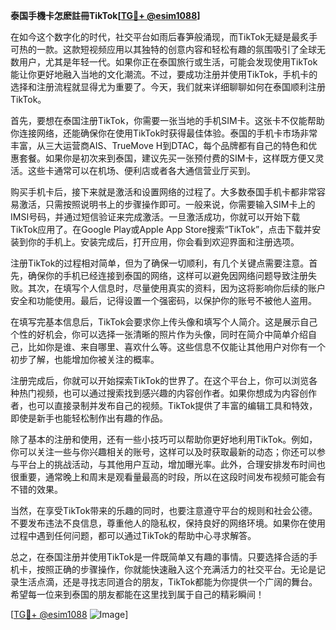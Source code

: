 **泰国手機卡怎麽註冊TikTok[[TG💪+ @esim1088](https://t.me/s/esim1088)]**

在如今这个数字化的时代，社交平台如雨后春笋般涌现，而TikTok无疑是最炙手可热的一款。这款短视频应用以其独特的创意内容和轻松有趣的氛围吸引了全球无数用户，尤其是年轻一代。如果你正在泰国旅行或生活，可能会发现使用TikTok能让你更好地融入当地的文化潮流。不过，要成功注册并使用TikTok，手机卡的选择和注册流程就显得尤为重要了。今天，我们就来详细聊聊如何在泰国顺利注册TikTok。

首先，要想在泰国注册TikTok，你需要一张当地的手机SIM卡。这张卡不仅能帮助你连接网络，还能确保你在使用TikTok时获得最佳体验。泰国的手机卡市场非常丰富，从三大运营商AIS、TrueMove H到DTAC，每个品牌都有自己的特色和优惠套餐。如果你是初次来到泰国，建议先买一张预付费的SIM卡，这样既方便又灵活。这些卡通常可以在机场、便利店或者各大通信营业厅买到。

购买手机卡后，接下来就是激活和设置网络的过程了。大多数泰国手机卡都非常容易激活，只需按照说明书上的步骤操作即可。一般来说，你需要输入SIM卡上的IMSI号码，并通过短信验证来完成激活。一旦激活成功，你就可以开始下载TikTok应用了。在Google Play或Apple App Store搜索“TikTok”，点击下载并安装到你的手机上。安装完成后，打开应用，你会看到欢迎界面和注册选项。

注册TikTok的过程相对简单，但为了确保一切顺利，有几个关键点需要注意。首先，确保你的手机已经连接到泰国的网络，这样可以避免因网络问题导致注册失败。其次，在填写个人信息时，尽量使用真实的资料，因为这将影响你后续的账户安全和功能使用。最后，记得设置一个强密码，以保护你的账号不被他人盗用。

在填写完基本信息后，TikTok会要求你上传头像和填写个人简介。这是展示自己个性的好机会，你可以选择一张清晰的照片作为头像，同时在简介中简单介绍自己，比如你是谁、来自哪里、喜欢什么等。这些信息不仅能让其他用户对你有一个初步了解，也能增加你被关注的概率。

注册完成后，你就可以开始探索TikTok的世界了。在这个平台上，你可以浏览各种热门视频，也可以通过搜索找到感兴趣的内容创作者。如果你想成为内容创作者，也可以直接录制并发布自己的视频。TikTok提供了丰富的编辑工具和特效，即使是新手也能轻松制作出有趣的作品。

除了基本的注册和使用，还有一些小技巧可以帮助你更好地利用TikTok。例如，你可以关注一些与你兴趣相关的账号，这样可以及时获取最新的动态；你还可以参与平台上的挑战活动，与其他用户互动，增加曝光率。此外，合理安排发布时间也很重要，通常晚上和周末是观看量最高的时段，所以在这段时间发布视频可能会有不错的效果。

当然，在享受TikTok带来的乐趣的同时，也要注意遵守平台的规则和社会公德。不要发布违法不良信息，尊重他人的隐私权，保持良好的网络环境。如果你在使用过程中遇到任何问题，都可以通过TikTok的帮助中心寻求解答。

总之，在泰国注册并使用TikTok是一件既简单又有趣的事情。只要选择合适的手机卡，按照正确的步骤操作，你就能快速融入这个充满活力的社交平台。无论是记录生活点滴，还是寻找志同道合的朋友，TikTok都能为你提供一个广阔的舞台。希望每一位来到泰国的朋友都能在这里找到属于自己的精彩瞬间！

[[TG💪+ @esim1088](https://t.me/s/esim1088) ![Image](https://i.postimg.cc/4NQfJmqS/Snipaste-2025-05-13-00-14-12.png)]
